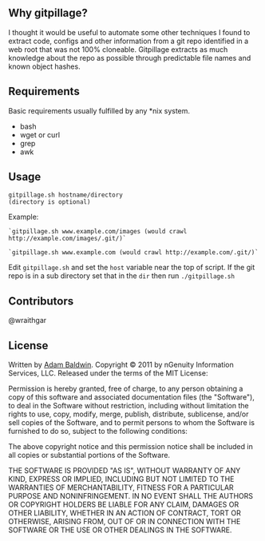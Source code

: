 ## Why gitpillage? ##
I thought it would be useful to automate some other techniques I found to extract code, configs and other information from a git repo identified in a web root that was not 100% cloneable. Gitpillage extracts as much knowledge about the repo as possible through predictable file names and known object hashes.


## Requirements ##

Basic requirements usually fulfilled by any *nix system.

* bash
* wget or curl
* grep
* awk


## Usage ##
    gitpillage.sh hostname/directory
    (directory is optional)

Example:

    `gitpillage.sh www.example.com/images (would crawl http://example.com/images/.git/)`

    `gitpillage.sh www.example.com (would crawl http://example.com/.git/)`


Edit `gitpillage.sh` and set the `host` variable near the top of script. If the git repo is in a sub directory set that in the `dir` then run `./gitpillage.sh`

## Contributors ##
@wraithgar

## License ##

Written by [Adam Baldwin](http://github.com/evilpacket).
Copyright © 2011 by nGenuity Information Services, LLC. Released under the terms of the MIT License:

Permission is hereby granted, free of charge, to any person obtaining a copy
of this software and associated documentation files (the "Software"), to deal
in the Software without restriction, including without limitation the rights
to use, copy, modify, merge, publish, distribute, sublicense, and/or sell
copies of the Software, and to permit persons to whom the Software is
furnished to do so, subject to the following conditions:

The above copyright notice and this permission notice shall be included in
all copies or substantial portions of the Software.

THE SOFTWARE IS PROVIDED "AS IS", WITHOUT WARRANTY OF ANY KIND, EXPRESS OR
IMPLIED, INCLUDING BUT NOT LIMITED TO THE WARRANTIES OF MERCHANTABILITY,
FITNESS FOR A PARTICULAR PURPOSE AND NONINFRINGEMENT. IN NO EVENT SHALL THE
AUTHORS OR COPYRIGHT HOLDERS BE LIABLE FOR ANY CLAIM, DAMAGES OR OTHER
LIABILITY, WHETHER IN AN ACTION OF CONTRACT, TORT OR OTHERWISE, ARISING FROM,
OUT OF OR IN CONNECTION WITH THE SOFTWARE OR THE USE OR OTHER DEALINGS IN
THE SOFTWARE.
